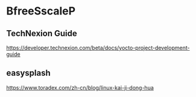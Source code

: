 # BfreeSscaleP

## TechNexion Guide

https://developer.technexion.com/beta/docs/yocto-project-development-guide

## easysplash

https://www.toradex.com/zh-cn/blog/linux-kai-ji-dong-hua
